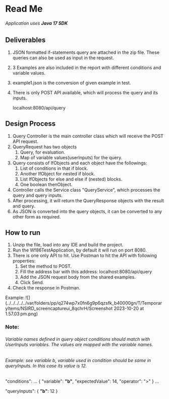 # Read Me
###### Application uses **Java 17 SDK**

## Deliverables
1. JSON formatted if-statements query are attached in the zip file. These queries can also be used as input in the request.
2. 3 Examples are also included in the report with different conditions and variable values.
3. example1.json is the conversion of given example in test.
4. There is only POST API available, which will process the query and its inputs.

    localhost:8080/api/query

## Design Process 
1. Query Controller is the main controller class which will receive the POST API request.
2. QueryRequest has two objects
   1. Query, for evaluation.
   2. Map of variable values(userInputs) for the query.
3. Query consists of IfObjects and each object have the followings:
   1. List of conditions in that if block.
   2. Another IfObject for nested if block.
   3. List IfObjects for else and else if (nested) blocks.
   4. One boolean thenObject.
4. Controller calls the Service class "QueryService", which processes the query and query inputs.
5. After processing, it will return the QueryResponse objects with the result and query.
6. As JSON is converted into the query objects, it can be converted to any other form as required.

## How to run
1. Unzip the file, load into any IDE and build the project.
2. Run the Wf86TestApplication, by default it will run on port 8080.
3. There is one only API to hit. Use Postman to hit the API with following properties:
   1. Set the method to POST.
   2. Fill the address bar with this address: localhost:8080/api/query
   3. Add the JSON request body from the shared examples.
   4. Click Send.
4. Check the response in Postman.

Example:
![](../../../../../var/folders/pp/q274wp7x0fn6g9p6qzsfk_b40000gn/T/TemporaryItems/NSIRD_screencaptureui_8qchrH/Screenshot 2023-10-20 at 1.57.03 pm.png)

### Note:
###### Variable names defined in query object conditions should match with UserInputs variables. The values are mapped with the variable names.
###### Example: see variable b, variable used in condition should be same in queryInputs. In this case its value is 12.
"conditions":
...
{
    "variable": **"b"**,
    "expectedValue": 14,
    "operator": ">"
}
...

"queryInputs": {
**"b"**: 12 
}
